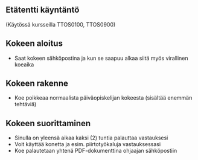 ## Etätentti käyntäntö

(Käytössä kursseilla TTOS0100, TTOS0900)

## Kokeen aloitus

* Saat kokeen sähköpostina ja kun se saapuu alkaa siitä myös virallinen koeaika

## Kokeen rakenne 

* Koe poikkeaa normaalista päiväopiskelijan kokeesta (sisältää enemmän tehtäviä)

## Kokeen suorittaminen

* Sinulla on yleensä aikaa kaksi (2) tuntia palauttaa vastauksesi
* Voit käyttää konetta ja esim. piirtotyökaluja vastauksessasi
* Koe palautetaan yhtenä PDF-dokumenttina ohjaajan sähköpostiin


